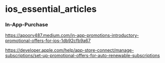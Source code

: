 # ios_essential_articles

### In-App-Purchase

https://apoorv487.medium.com/in-app-promotions-introductory-promotional-offers-for-ios-1db92cfb9a67

https://developer.apple.com/help/app-store-connect/manage-subscriptions/set-up-promotional-offers-for-auto-renewable-subscriptions
